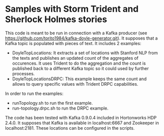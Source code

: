 # Samples with Storm Trident and Sherlock Holmes stories

This code is meant to be run in connection with a Kafka producer (see https://github.com/torito1984/kafka-doyle-generator.git).
It supposes that a Kafka topic is populated with pieces of text. It includes 2 examples:

-  DoyleTopLocations: It extracts a set of locations with Stanford NLP from the texts and publishes an updated count of the aggregates 
of occurences. It uses Trident to do the aggregation and the count is published back to a different Kafka topic so it could 
used by further processes.
- DoyleTopLocationsDRPC: This example keeps the same count and allows to query specific values with Trident DRPC capabilities.

In order to run the examples:

- runTopology.sh to run the first example.
- run-topology.drpc.sh to run the DRPC example.

The code has been tested with Kafka 0.9.0.4 included in Hortonworks HDP 2.4.0. It supposes that Kafka is available in 
localhost:6667 and Zookeeper in localhost:2181. These locations can be configured in the scripts. 
